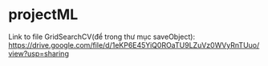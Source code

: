 # projectML
Link to file GridSearchCV(để trong thư mục saveObject): https://drive.google.com/file/d/1eKP6E45YiQ0ROaTU9LZuVz0WVyRnTUuo/view?usp=sharing
